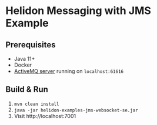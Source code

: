 # Helidon Messaging with JMS Example

## Prerequisites
* Java 11+ 
* Docker
* [ActiveMQ server](../README.md) running on `localhost:61616`

## Build & Run
1. `mvn clean install`
2. `java -jar helidon-examples-jms-websocket-se.jar`
3. Visit http://localhost:7001


